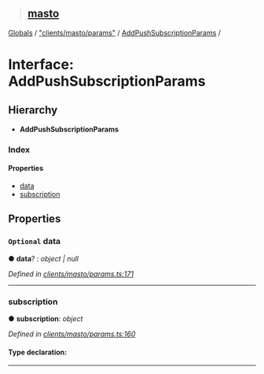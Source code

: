 > ## [masto](../README.md)

[Globals](../globals.md) / ["clients/masto/params"](../modules/_clients_masto_params_.md) / [AddPushSubscriptionParams](_clients_masto_params_.addpushsubscriptionparams.md) /

# Interface: AddPushSubscriptionParams

## Hierarchy

* **AddPushSubscriptionParams**

### Index

#### Properties

* [data](_clients_masto_params_.addpushsubscriptionparams.md#optional-data)
* [subscription](_clients_masto_params_.addpushsubscriptionparams.md#subscription)

## Properties

### `Optional` data

● **data**? : *object | null*

*Defined in [clients/masto/params.ts:171](https://github.com/neet/masto.js/blob/635a2aa/src/clients/masto/params.ts#L171)*

___

###  subscription

● **subscription**: *object*

*Defined in [clients/masto/params.ts:160](https://github.com/neet/masto.js/blob/635a2aa/src/clients/masto/params.ts#L160)*

#### Type declaration:

___